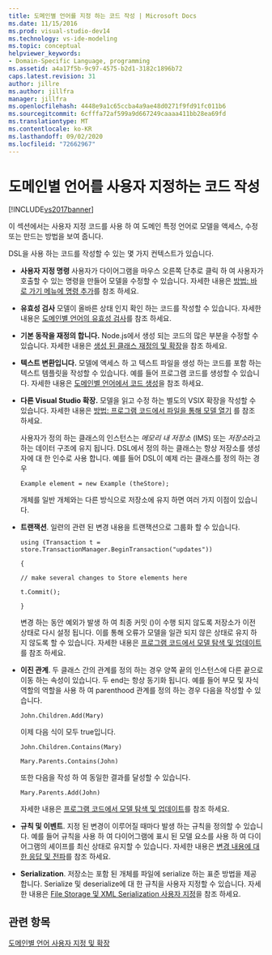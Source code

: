 ```yaml
---
title: 도메인별 언어를 지정 하는 코드 작성 | Microsoft Docs
ms.date: 11/15/2016
ms.prod: visual-studio-dev14
ms.technology: vs-ide-modeling
ms.topic: conceptual
helpviewer_keywords:
- Domain-Specific Language, programming
ms.assetid: a4a17f5b-9c97-4575-b2d1-3182c1896b72
caps.latest.revision: 31
author: jillre
ms.author: jillfra
manager: jillfra
ms.openlocfilehash: 4448e9a1c65ccba4a9ae48d0271f9fd91fc011b6
ms.sourcegitcommit: 6cfffa72af599a9d667249caaaa411bb28ea69fd
ms.translationtype: MT
ms.contentlocale: ko-KR
ms.lasthandoff: 09/02/2020
ms.locfileid: "72662967"
---
```

# <a name="writing-code-to-customise-a-domain-specific-language"></a>도메인별 언어를 사용자 지정하는 코드 작성
[!INCLUDE[vs2017banner](../includes/vs2017banner.md)]

이 섹션에서는 사용자 지정 코드를 사용 하 여 도메인 특정 언어로 모델을 액세스, 수정 또는 만드는 방법을 보여 줍니다.

 DSL을 사용 하는 코드를 작성할 수 있는 몇 가지 컨텍스트가 있습니다.

- **사용자 지정 명령** 사용자가 다이어그램을 마우스 오른쪽 단추로 클릭 하 여 사용자가 호출할 수 있는 명령을 만들어 모델을 수정할 수 있습니다. 자세한 내용은 [방법: 바로 가기 메뉴에 명령 추가](../modeling/how-to-add-a-command-to-the-shortcut-menu.md)를 참조 하세요.

- **유효성 검사** 모델이 올바른 상태 인지 확인 하는 코드를 작성할 수 있습니다. 자세한 내용은 [도메인별 언어의 유효성 검사](../modeling/validation-in-a-domain-specific-language.md)를 참조 하세요.

- **기본 동작을 재정의 합니다.** Node.js에서 생성 되는 코드의 많은 부분을 수정할 수 있습니다. 자세한 내용은 [생성 된 클래스 재정의 및 확장](../modeling/overriding-and-extending-the-generated-classes.md)을 참조 하세요.

- **텍스트 변환입니다.** 모델에 액세스 하 고 텍스트 파일을 생성 하는 코드를 포함 하는 텍스트 템플릿을 작성할 수 있습니다. 예를 들어 프로그램 코드를 생성할 수 있습니다. 자세한 내용은 [도메인별 언어에서 코드 생성](../modeling/generating-code-from-a-domain-specific-language.md)을 참조 하세요.

- **다른 Visual Studio 확장.** 모델을 읽고 수정 하는 별도의 VSIX 확장을 작성할 수 있습니다. 자세한 내용은 [방법: 프로그램 코드에서 파일을 통해 모델 열기](../modeling/how-to-open-a-model-from-file-in-program-code.md) 를 참조 하세요.

  사용자가 정의 하는 클래스의 인스턴스는 *메모리 내 저장소* (IMS) 또는 *저장소*라고 하는 데이터 구조에 유지 됩니다. DSL에서 정의 하는 클래스는 항상 저장소를 생성자에 대 한 인수로 사용 합니다. 예를 들어 DSL이 예제 라는 클래스를 정의 하는 경우

  `Example element = new Example (theStore);`

  개체를 일반 개체와는 다른 방식으로 저장소에 유지 하면 여러 가지 이점이 있습니다.

- **트랜잭션**. 일련의 관련 된 변경 내용을 트랜잭션으로 그룹화 할 수 있습니다.

   `using (Transaction t = store.TransactionManager.BeginTransaction("updates"))`

   `{`

   `// make several changes to Store elements here`

   `t.Commit();`

   `}`

   변경 하는 동안 예외가 발생 하 여 최종 커밋 ()이 수행 되지 않도록 저장소가 이전 상태로 다시 설정 됩니다. 이를 통해 오류가 모델을 일관 되지 않은 상태로 유지 하지 않도록 할 수 있습니다. 자세한 내용은 [프로그램 코드에서 모델 탐색 및 업데이트](../modeling/navigating-and-updating-a-model-in-program-code.md)를 참조 하세요.

- **이진 관계**. 두 클래스 간의 관계를 정의 하는 경우 양쪽 끝의 인스턴스에 다른 끝으로 이동 하는 속성이 있습니다. 두 end는 항상 동기화 됩니다. 예를 들어 부모 및 자식 역할의 역할을 사용 하 여 parenthood 관계를 정의 하는 경우 다음을 작성할 수 있습니다.

   `John.Children.Add(Mary)`

   이제 다음 식이 모두 true입니다.

   `John.Children.Contains(Mary)`

   `Mary.Parents.Contains(John)`

   또한 다음을 작성 하 여 동일한 결과를 달성할 수 있습니다.

   `Mary.Parents.Add(John)`

   자세한 내용은 [프로그램 코드에서 모델 탐색 및 업데이트](../modeling/navigating-and-updating-a-model-in-program-code.md)를 참조 하세요.

- **규칙 및 이벤트**. 지정 된 변경이 이루어질 때마다 발생 하는 규칙을 정의할 수 있습니다. 예를 들어 규칙을 사용 하 여 다이어그램에 표시 된 모델 요소를 사용 하 여 다이어그램의 셰이프를 최신 상태로 유지할 수 있습니다. 자세한 내용은 [변경 내용에 대 한 응답 및 전파](../modeling/responding-to-and-propagating-changes.md)를 참조 하세요.

- **Serialization**. 저장소는 포함 된 개체를 파일에 serialize 하는 표준 방법을 제공 합니다. Serialize 및 deserialize에 대 한 규칙을 사용자 지정할 수 있습니다. 자세한 내용은 [File Storage 및 XML Serialization 사용자 지정](../modeling/customizing-file-storage-and-xml-serialization.md)을 참조 하세요.

## <a name="see-also"></a>관련 항목
 [도메인별 언어 사용자 지정 및 확장](../modeling/customizing-and-extending-a-domain-specific-language.md)
